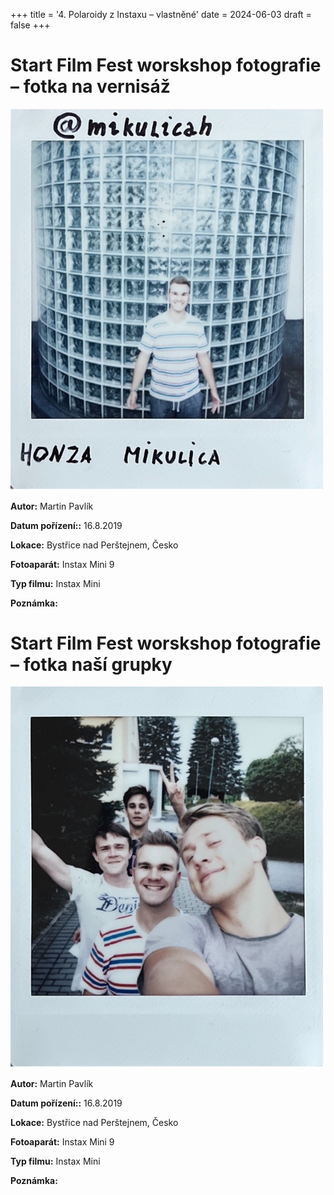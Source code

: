+++
title = '4. Polaroidy z Instaxu – vlastněné'
date = 2024-06-03
draft = false
+++

# Start Film Fest worskshop fotografie – fotka na vernisáž

![](d0001.jpg)

**Autor:**	Martin Pavlík
    
**Datum pořízení::** 16.8.2019

**Lokace:**	Bystřice nad Perštejnem, Česko

**Fotoaparát:**	Instax Mini 9  

**Typ filmu:**	Instax Mini 

    
**Poznámka:**	

# Start Film Fest worskshop fotografie – fotka naší grupky

![](d0002.jpg)

**Autor:**	Martin Pavlík
    
**Datum pořízení::** 16.8.2019

**Lokace:**	Bystřice nad Perštejnem, Česko

**Fotoaparát:**	Instax Mini 9  

**Typ filmu:**	Instax Mini 

    
**Poznámka:**	